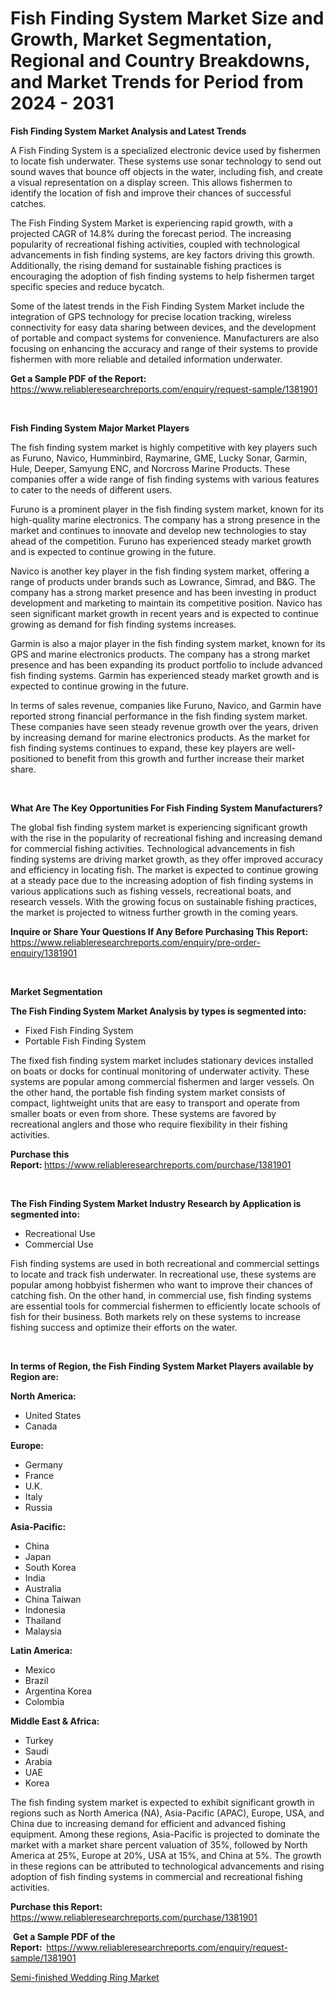 <p><h1>Fish Finding System Market Size and Growth, Market Segmentation, Regional and Country Breakdowns, and Market Trends for Period from 2024 -  2031</h1></p><p><strong>Fish Finding System Market Analysis and Latest Trends</strong></p>
<p><p>A Fish Finding System is a specialized electronic device used by fishermen to locate fish underwater. These systems use sonar technology to send out sound waves that bounce off objects in the water, including fish, and create a visual representation on a display screen. This allows fishermen to identify the location of fish and improve their chances of successful catches.</p><p>The Fish Finding System Market is experiencing rapid growth, with a projected CAGR of 14.8% during the forecast period. The increasing popularity of recreational fishing activities, coupled with technological advancements in fish finding systems, are key factors driving this growth. Additionally, the rising demand for sustainable fishing practices is encouraging the adoption of fish finding systems to help fishermen target specific species and reduce bycatch.</p><p>Some of the latest trends in the Fish Finding System Market include the integration of GPS technology for precise location tracking, wireless connectivity for easy data sharing between devices, and the development of portable and compact systems for convenience. Manufacturers are also focusing on enhancing the accuracy and range of their systems to provide fishermen with more reliable and detailed information underwater.</p></p>
<p><strong>Get a Sample PDF of the Report:&nbsp;</strong> <a href="https://www.reliableresearchreports.com/enquiry/request-sample/1381901">https://www.reliableresearchreports.com/enquiry/request-sample/1381901</a></p>
<p>&nbsp;</p>
<p><strong>Fish Finding System Major Market Players</strong></p>
<p><p>The fish finding system market is highly competitive with key players such as Furuno, Navico, Humminbird, Raymarine, GME, Lucky Sonar, Garmin, Hule, Deeper, Samyung ENC, and Norcross Marine Products. These companies offer a wide range of fish finding systems with various features to cater to the needs of different users.</p><p>Furuno is a prominent player in the fish finding system market, known for its high-quality marine electronics. The company has a strong presence in the market and continues to innovate and develop new technologies to stay ahead of the competition. Furuno has experienced steady market growth and is expected to continue growing in the future.</p><p>Navico is another key player in the fish finding system market, offering a range of products under brands such as Lowrance, Simrad, and B&G. The company has a strong market presence and has been investing in product development and marketing to maintain its competitive position. Navico has seen significant market growth in recent years and is expected to continue growing as demand for fish finding systems increases.</p><p>Garmin is also a major player in the fish finding system market, known for its GPS and marine electronics products. The company has a strong market presence and has been expanding its product portfolio to include advanced fish finding systems. Garmin has experienced steady market growth and is expected to continue growing in the future.</p><p>In terms of sales revenue, companies like Furuno, Navico, and Garmin have reported strong financial performance in the fish finding system market. These companies have seen steady revenue growth over the years, driven by increasing demand for marine electronics products. As the market for fish finding systems continues to expand, these key players are well-positioned to benefit from this growth and further increase their market share.</p></p>
<p>&nbsp;</p>
<p><strong>What Are The Key Opportunities For Fish Finding System Manufacturers?</strong></p>
<p><p>The global fish finding system market is experiencing significant growth with the rise in the popularity of recreational fishing and increasing demand for commercial fishing activities. Technological advancements in fish finding systems are driving market growth, as they offer improved accuracy and efficiency in locating fish. The market is expected to continue growing at a steady pace due to the increasing adoption of fish finding systems in various applications such as fishing vessels, recreational boats, and research vessels. With the growing focus on sustainable fishing practices, the market is projected to witness further growth in the coming years.</p></p>
<p><strong>Inquire or Share Your Questions If Any Before Purchasing This Report:</strong> <a href="https://www.reliableresearchreports.com/enquiry/pre-order-enquiry/1381901">https://www.reliableresearchreports.com/enquiry/pre-order-enquiry/1381901</a></p>
<p>&nbsp;</p>
<p><strong>Market Segmentation</strong></p>
<p><strong>The Fish Finding System Market Analysis by types is segmented into:</strong></p>
<p><ul><li>Fixed Fish Finding System</li><li>Portable Fish Finding System</li></ul></p>
<p><p>The fixed fish finding system market includes stationary devices installed on boats or docks for continual monitoring of underwater activity. These systems are popular among commercial fishermen and larger vessels. On the other hand, the portable fish finding system market consists of compact, lightweight units that are easy to transport and operate from smaller boats or even from shore. These systems are favored by recreational anglers and those who require flexibility in their fishing activities.</p></p>
<p><strong>Purchase this Report:&nbsp;</strong><a href="https://www.reliableresearchreports.com/purchase/1381901">https://www.reliableresearchreports.com/purchase/1381901</a></p>
<p>&nbsp;</p>
<p><strong>The Fish Finding System Market Industry Research by Application is segmented into:</strong></p>
<p><ul><li>Recreational Use</li><li>Commercial Use</li></ul></p>
<p><p>Fish finding systems are used in both recreational and commercial settings to locate and track fish underwater. In recreational use, these systems are popular among hobbyist fishermen who want to improve their chances of catching fish. On the other hand, in commercial use, fish finding systems are essential tools for commercial fishermen to efficiently locate schools of fish for their business. Both markets rely on these systems to increase fishing success and optimize their efforts on the water.</p></p>
<p>&nbsp;</p>
<p><strong>In terms of Region, the Fish Finding System Market Players available by Region are:</strong></p>
<p>
    <p> <strong> North America: </strong>
        <ul>
            <li>United States</li>
            <li>Canada</li>
        </ul>
        </p> 
    <p> <strong> Europe: </strong>
        <ul>
            <li>Germany</li>
            <li>France</li>
            <li>U.K.</li>
            <li>Italy</li>
            <li>Russia</li>
        </ul>
        </p> 
    <p> <strong> Asia-Pacific: </strong>
        <ul>
            <li>China</li>
            <li>Japan</li>
            <li>South Korea</li>
            <li>India</li>
            <li>Australia</li>
            <li>China Taiwan</li>
            <li>Indonesia</li>
            <li>Thailand</li>
            <li>Malaysia</li>
        </ul>
        </p> 
    <p> <strong> Latin America: </strong>
        <ul>
            <li>Mexico</li>
            <li>Brazil</li>
            <li>Argentina Korea</li>
            <li>Colombia</li>
        </ul>
        </p> 
    <p> <strong> Middle East & Africa: </strong>
        <ul>
            <li>Turkey</li>
            <li>Saudi</li>
            <li>Arabia</li>
            <li>UAE</li>
            <li>Korea</li>
        </ul>
    </p>
    </p>
<p><p>The fish finding system market is expected to exhibit significant growth in regions such as North America (NA), Asia-Pacific (APAC), Europe, USA, and China due to increasing demand for efficient and advanced fishing equipment. Among these regions, Asia-Pacific is projected to dominate the market with a market share percent valuation of 35%, followed by North America at 25%, Europe at 20%, USA at 15%, and China at 5%. The growth in these regions can be attributed to technological advancements and rising adoption of fish finding systems in commercial and recreational fishing activities.</p></p>
<p><strong>Purchase this Report: </strong><a href="https://www.reliableresearchreports.com/purchase/1381901">https://www.reliableresearchreports.com/purchase/1381901</a></p>
<p>&nbsp;<strong>Get a Sample PDF of the Report:&nbsp;&nbsp;</strong><a href="https://www.reliableresearchreports.com/enquiry/request-sample/1381901">https://www.reliableresearchreports.com/enquiry/request-sample/1381901</a></p>
<p><strong></strong></p>
<p><p><a href="https://github.com/nicoletavirag/Market-Research-Report-List-2/blob/main/semi-finished-wedding-ring-market.md">Semi-finished Wedding Ring Market</a></p></p>